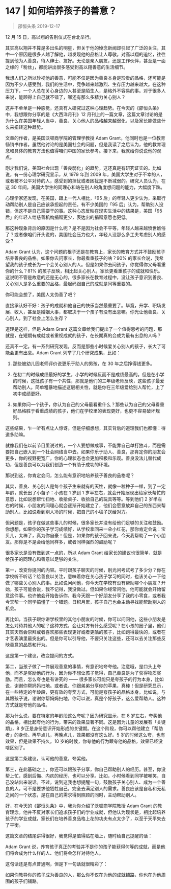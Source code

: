 # 147 | 如何培养孩子的善意？
> 邵恒头条
2019-12-17

12 月 15 日，高以翔的告别仪式在台北举行。

其实高以翔并不算是多出名的明星，但关于他的悼念新闻却引起了广泛的关注，其中一个原因是很多人越了解他，越发现他的品格让人尊敬。对高以翔的追忆，往往提到他为人善良，待人绅士、友好。无论是亲人朋友，还是工作伙伴，甚至是一面之缘的「粉丝」，都能讲出很多感受到高以翔善意的生活细节。

我想人们之所以珍视他的善意，可能不仅是因为善良本身是珍贵的品格，还可能是因为不少人感受到，我们的生活中，竞争越来越激烈、生存压力越来越大。在这种压力下，一个人总在关心身边的人甚至是陌生人，是格外不容易的事。对于很多人来说，能顾得上自己就不错了，哪还有那么多精力关心别人？

这并不单单是一种感觉，还真有人研究过这种心理趋势。在今天的《邵恒头条》中，我想跟你分享的是《大西洋月刊》12 月刊上的一篇文章，这篇文章讨论的是为什么在美国年轻人当中，善良、关心他人的品格越来越弱化，以及家长能做些什么来扭转这种趋势。

文章的作者，是美国沃顿商学院的管理学教授 Adam Grant，他同时也是一位教育畅销书作者。虽然他讨论的是美国社会的问题，但是我读了之后认为，他的教育理念和具体的教育方法也值得咱们中国的家长参考。接下来，我就给你说说他的观点。

刚才我们说，美国社会出现「善良弱化」的趋势，这还真是有研究证实的。比如说，有一份心理学研究显示，从 1979 年到 2009 年，美国大学生对于不幸的人，或者被不公平对待的人，感受到的担忧或者困扰是不断减弱的。研究人员认为，在这 30 年间，美国大学生的同理心和站在别人的角度想问题的能力，大幅度下跌。

心理学家还发现，在美国，跟上一代人相比，「95 后」的年轻人更少认为，采取行动帮助别人是自己应该承担起的责任。有不少美国的「95 后」认为，帮助别人没错，但这不是自己需要干的事。这种心态反映在现实生活中的结果是，美国「95 后」的年轻人给慈善机构捐赠更少，表达出的捐赠意愿也更低。

那这种现象背后的原因是什么呢？是不是因为社会不平等，年轻人越来越愤世嫉俗了？或者像咱们开头说的，美国社会压力也大，年轻人没那么多工夫考虑别人的感受？

Adam Grant 认为，这个问题的根子还是在教育上，家长的教育方式并不鼓励孩子培养善良的品格。如果你去问家长，你最看重孩子的啥？90% 的家长会说，我希望我的孩子成长为一个会关心别人的人。但是如果你去问孩子，你觉得你父母看重你的什么？81% 的孩子反映，相比起关心别人，家长更看重孩子的成就和快乐。这说明不管是故意的还是无心的，很多家长在教育过程中，没让孩子意识到善良、关心别人是多么重要的品格，最起码跟自己的成就是同等重要的。

你可能会想了，美国人太伪善了吧？

直接承认好不好：孩子的成就和他自己的快乐当然最重要了。毕竟，升学、职场发展、收入，甚至是婚姻大事，都取决于一个孩子有没有出息嘛。你光让他善良、关心别人，到了社会上怎么生存？

道理是这样，但是 Adam Grant 这篇文章给我们提出了一个值得思考的问题，那就是，在短期有成就或者重视成就的孩子，在长期真的会成为最有出息的人吗？

还真不一定。有一系列研究发现，反而是那些小时候爱关心别人的孩子，长大了可能会更有出息。Adam Grant 列举了几个研究成果，比如：

1. 那些被幼儿园老师评价说更乐于助人的男孩，在 30 年之后挣得钱更多。

2. 在初二的时候成绩最好的学生，小学的时候反而不是成绩最高的。但是在小学的时候，这批孩子有一个共性，那就是他们的三年级老师反映，这些孩子最爱帮助别人。简单粗暴地描述这层相关性，就是你在三年级爱给别人帮忙，上了初中成绩更好。

3. 如果你问一个孩子，你认为自己的父母最看重什么？那些认为自己的父母看重好品格胜于看重成绩的孩子，他们在学校里的表现更好，也更不容易破坏规则。

这些结果，乍一听有点让人惊讶。但是仔细想想，其实背后的道理我们也都懂：得道多助嘛。

就像我们在以前节目里说过的，一个人要想做成事，不能靠自己单打独斗，而是需要把自己嵌入到一个社会网络当中去。如果你乐于助人、善良，那肯定你的朋友会更多，你的视野更宽广，你的心理状态也会更加积极和乐观。善良没法儿替代成功，但是善良可以为我们创造一个有助于成功的环境。

那说到这，你肯定会问，怎么能有意识地培养孩子善良的品格呢？

其实，善良、关心别人是每个孩子生来就有的天性，就像一粒种子一样，到了一定年龄，就长出了小苗子：小孩在 1 岁到 1 岁半左右，就会开始展现出给家长帮忙的意愿，比如说想帮忙扫地、收拾桌子、收拾自己的玩具等等。等到他们 2 岁半左右的时候，小朋友的同理心就会逐渐开始建立了，他们会愿意放弃自己的东西来帮助别人，比如说看到别人冷的时候，把自己的小毯子送给对方。

但问题是，孩子在做这些事儿的时候，很多家长并没有给他们足够的关注和鼓励。你想想，如果你的孩子学习成绩好，从学校拿回来一朵小红花，那你肯定会说：宝贝儿，太棒了，真为你自豪！但是，如果你的孩子回来说，今天我帮助了一个小朋友。那你是不是会给他同样多，或者同样强烈的鼓励呢？

很多家长是没有做到这一点的，所以 Adam Grant 给家长的建议也很简单，就是给孩子的同理心和善意以足够的关注。

第一，改变你提问的内容。平时跟孩子聊天的时候，别光问考试考了多少分？你在学校听不听话？给善良以关注，意味着你在关心孩子学习的同时，也该关心一下他做了哪些关心别人的事。比如说问问他，你今天在学校有没有帮助哪个小朋友？开始，孩子可能会说，我不记得，我没做过。但如果你经常问他，他可能就会开始留意这件事。也许他会开始告诉你，我今天跟一个好朋友分享了我的小零食，或者我今天帮一个同学搞懂了一个错题。日积月累，孩子自己也会主动寻找能帮助别人的机会。

再比如，当孩子跟你讲学校里的其他小朋友的时候，你可以问问他，这些小朋友是怎么对待其他人的呢？这种方式，会让对方有什么感受呢？在小孩的圈子里，他们其实天然会崇拜或者喜欢那些表现更好或者更酷的孩子，比如跑得最快的，或者在才艺表演里最突出的。但是你可以引导他，不要只关注这些，还可以去关注那些反映善意的品质和行为。

这是第一个建议，改变提问的方式。

第二，当孩子做了一件展现善意的事情，有意识地夸夸他。注意哦，是口头上夸他，而不是奖励他的行为，因为你不想让孩子觉得，自己善良是为了获得物质奖励。而且，怎么夸也是有讲究的 —— 很多家长可能只是夸孩子的行为本身，比如说，谢谢你帮妈妈扫地。或者说，你跟弟弟分享你的苹果，真棒！但是研究显示，在一些特定的年龄段，更有效的夸奖方式，可能是夸孩子的品格本身。比如说，与其跟孩子说，谢谢你帮妈妈扫地，你可以说，真是个好孩子，这么爱帮助人。这种方式就是夸他的品格。

那为什么说，要在特定的年龄段这么夸呢？因为研究显示，在 8 岁左右，夸奖他的品格，相比起夸他的行为，带来的效果显著不同。这是因为儿童的发展有「关键期」，8 岁正是身份意识开始形成的关键期。在这个阶段，你可以帮他建立「帮助者」的身份。再早点儿，再晚点儿，效果都没有这么好。5 岁的时候这么夸，也有效果，但是效果不持久。10 岁的时候，你夸他的行为跟夸他的品格，效果已经没啥区别了。

这是第二条建议，认可他的善意，夸奖他。

第三，在此基础之上，你还可以跟孩子分享，你自己帮助别人的经历。甚至，你没帮上忙，感到后悔、内疚的经历，也可以分享。比如，小时候看到同学被嘲笑，自己没站出来说话。不过，说到这我也想提醒一句，鼓励孩子关心别人、成为一个善良的人，可不是要求他牺牲自己，完全去满足别人的需求。善良应该是自私和无私之间的一个状态，是在自己的需求得到照顾的同时，主动帮助别人。

好，在今天的《邵恒头条》中，我为你介绍了沃顿商学院教授 Adam Grant 的教育理念。他并不反对家长们追求孩子们的学业成就，但他认为现状是，相比起培养孩子的学业成就，家长们在培养善良品格上花的功夫有点太少了，以至于天平失去了平衡。

这篇文章的结尾讲得很好，我觉得是值得贴在墙上，随时给自己提醒的话：

Adam Grant 说，养育孩子真正的考验并不是你的孩子能获得何等的成就，而是他们将会成为什么样的人、他们将会怎样对待他人。

这句话还是有点普通啊，但是下一句话就很精彩了：

如果你教导你的孩子成为善良的人，那么你不仅在为他的成就铺路，你也在为他周围的孩子们铺路。


